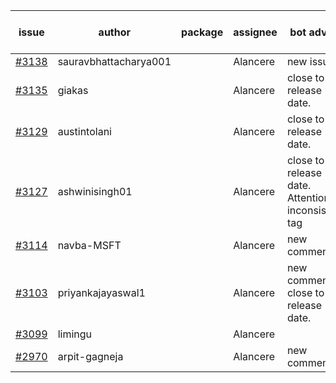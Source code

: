 | issue | author | package | assignee | bot advice | created date of issue | target release date | date from target |
| ------ | ------ | ------ | ------ | ------ | ------ | ------ | :-----: |
| [#3138](https://github.com/Azure/sdk-release-request/issues/3138) | sauravbhattacharya001 |  | Alancere | new issue. | 09-02 | 10-17 |  |
| [#3135](https://github.com/Azure/sdk-release-request/issues/3135) | giakas |  | Alancere | close to release date.  | 09-01 | 09-06 | 2 |
| [#3129](https://github.com/Azure/sdk-release-request/issues/3129) | austintolani |  | Alancere | close to release date.  | 08-30 | 09-01 | -2 |
| [#3127](https://github.com/Azure/sdk-release-request/issues/3127) | ashwinisingh01 |  | Alancere | close to release date.  Attention to inconsistent tag | 08-29 | 09-02 | -1 |
| [#3114](https://github.com/Azure/sdk-release-request/issues/3114) | navba-MSFT |  | Alancere | new comment. | 08-24 | 09-07 |  |
| [#3103](https://github.com/Azure/sdk-release-request/issues/3103) | priyankajayaswal1 |  | Alancere | new comment. close to release date.  | 08-22 | 09-05 | 1 |
| [#3099](https://github.com/Azure/sdk-release-request/issues/3099) | limingu |  | Alancere |  | 08-18 | 08-31 |  |
| [#2970](https://github.com/Azure/sdk-release-request/issues/2970) | arpit-gagneja |  | Alancere | new comment. | 07-04 | 09-30 |  |
